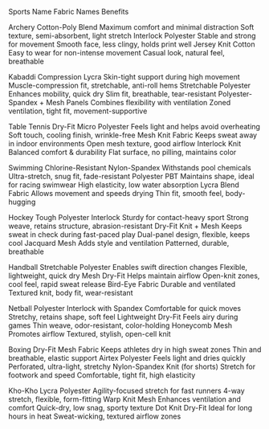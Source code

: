 Sports Name     Fabric Names                            Benefits 

Archery	        Cotton-Poly Blend	                Maximum comfort and minimal distraction	Soft texture, semi-absorbent, light stretch
	            Interlock Polyester	                Stable and strong for movement	Smooth face, less clingy, holds print well
	            Jersey Knit Cotton	                Easy to wear for non-intense movement	Casual look, natural feel, breathable
    
Kabaddi	        Compression Lycra	                Skin-tight support during high movement	Muscle-compression fit, stretchable, anti-roll hems
	            Stretchable Polyester	            Enhances mobility, quick dry	Slim fit, breathable, tear-resistant
	            Polyester-Spandex + Mesh Panels	    Combines flexibility with ventilation	Zoned ventilation, tight fit, movement-supportive

Table Tennis	Dry-Fit Micro Polyester	            Feels light and helps avoid overheating	Soft touch, cooling finish, wrinkle-free
	            Mesh Knit Fabric	                Keeps sweat away in indoor environments	Open mesh texture, good airflow
	            Interlock Knit	                    Balanced comfort & durability	Flat surface, no pilling, maintains color

Swimming	    Chlorine-Resistant Nylon-Spandex	Withstands pool chemicals	Ultra-stretch, snug fit, fade-resistant
	            Polyester PBT	                    Maintains shape, ideal for racing swimwear	High elasticity, low water absorption
	            Lycra Blend Fabric	                Allows movement and speeds drying	Thin fit, smooth feel, body-hugging

Hockey	        Tough Polyester Interlock	        Sturdy for contact-heavy sport	Strong weave, retains structure, abrasion-resistant
	            Dry-Fit Knit + Mesh	                Keeps sweat in check during fast-paced play	Dual-panel design, flexible, keeps cool
	            Jacquard Mesh	                    Adds style and ventilation	Patterned, durable, breathable

Handball	    Stretchable Polyester	            Enables swift direction changes	Flexible, lightweight, quick dry
                Mesh Dry-Fit	                    Helps maintain airflow	Open-knit zones, cool feel, rapid sweat release
                Bird-Eye Fabric	                    Durable and ventilated	Textured knit, body fit, wear-resistant

Netball	        Polyester Interlock with Spandex	Comfortable for quick moves	Stretchy, retains shape, soft feel
                Lightweight Dry-Fit	                Feels airy during games	Thin weave, odor-resistant, color-holding
                Honeycomb Mesh	                    Promotes airflow	Textured, stylish, open-cell knit

Boxing	        Dry-Fit Mesh Fabric	                Keeps athletes dry in high sweat zones	Thin and breathable, elastic support
                Airtex Polyester	                Feels light and dries quickly	Perforated, ultra-light, stretchy
                Nylon-Spandex Knit (for shorts)	    Stretch for footwork and speed	Comfortable, tight fit, high elasticity

Kho-Kho	        Lycra Polyester	                    Agility-focused stretch for fast runners	4-way stretch, flexible, form-fitting
	            Warp Knit Mesh	                    Enhances ventilation and comfort	Quick-dry, low snag, sporty texture
	            Dot Knit Dry-Fit	                Ideal for long hours in heat	Sweat-wicking, textured airflow zones